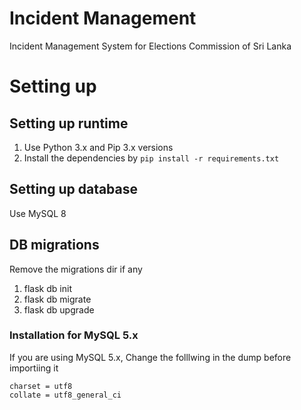 # Incident Management

Incident Management System for Elections Commission of Sri Lanka

# Setting up

## Setting up runtime

1. Use Python 3.x and Pip 3.x versions
2. Install the dependencies by `pip install -r requirements.txt `

## Setting up database

Use MySQL 8  

## DB migrations
Remove the migrations dir if any  

1) flask db init
2) flask db migrate
3) flask db upgrade

### Installation for MySQL 5.x

If you are using MySQL 5.x, Change the folllwing in the dump before importiing it

```
charset = utf8
collate = utf8_general_ci
```
